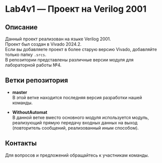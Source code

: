# Lab4v1 — Проект на Verilog 2001

## Описание

Данный проект реализован на языке Verilog 2001.  
Проект был создан в Vivado 2024.2.  
Если вы добавляете проект в более старую версию Vivado, добавляйте только папку `.srcs`.  
В репозитории представлены различные версии модуля для лабораторной работы №4.

## Ветки репозитория

- **master**  
    В этой ветке находится последняя версия разработки нашей команды.

- **WithoutAutomat**  
    В данной ветке вместо основного модуля используется модуль, реализующий прямую передачу входных данных на выход (повторитель сообщений, реализованный иным способом).

## Контакты

Для вопросов и предложений обращайтесь к участникам команды.
